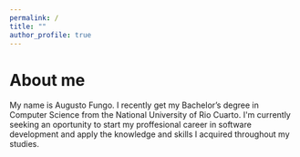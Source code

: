 ```yaml
---
permalink: /
title: ""
author_profile: true
---
```


About me
======

My name is Augusto Fungo. I recently get my Bachelor’s degree in Computer Science from the National University of Rio Cuarto. I'm currently seeking an oportunity to start my proffesional career in software development and apply the knowledge and skills I acquired throughout my studies.
